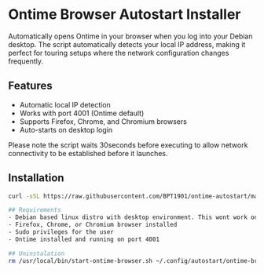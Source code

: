 # Ontime Browser Autostart Installer

Automatically opens Ontime in your browser when you log into your Debian desktop. The script automatically detects your local IP address, making it perfect for touring setups where the network configuration changes frequently.

## Features
- Automatic local IP detection
- Works with port 4001 (Ontime default)
- Supports Firefox, Chrome, and Chromium browsers
- Auto-starts on desktop login

Please note the script waits 30seconds before executing to allow network connectivity to be established before it launches.

## Installation
```bash
curl -sSL https://raw.githubusercontent.com/BPT1901/ontime-autostart/main/install.sh | bash

## Requirements
- Debian based linux distro with desktop environment. This wont work on headless installs
- Firefox, Chrome, or Chromium browser installed
- Sudo privileges for the user
- Ontime installed and running on port 4001

## Uninstalation
rm /usr/local/bin/start-ontime-browser.sh ~/.config/autostart/ontime-browser.desktop




